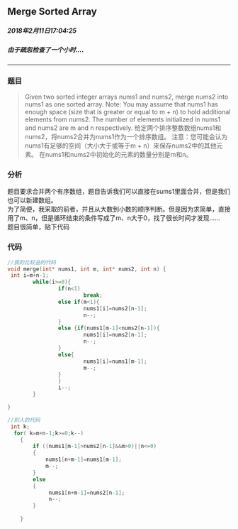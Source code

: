 ## Merge Sorted Array
##### 2018年2月11日17:04:25
##### 由于疏忽检查了一个小时....
***
### 题目
>Given two sorted integer arrays nums1 and nums2, merge nums2 into nums1 as one sorted array.
Note:
You may assume that nums1 has enough space (size that is greater or equal to m + n) to hold additional elements from nums2. The number of elements initialized in nums1 and nums2 are m and n respectively.
给定两个排序整数数组nums1和nums2，将nums2合并为nums1作为一个排序数组。 注意：您可能会认为nums1有足够的空间（大小大于或等于m + n）来保存nums2中的其他元素。 在nums1和nums2中初始化的元素的数量分别是m和n。

### 分析
题目要求合并两个有序数组，题目告诉我们可以直接在sums1里面合并，但是我们也可以新建数组。  
为了简便，我采取的前者，并且从大数到小数的顺序判断。但是因为求简单，直接用了m、n，但是循环结束的条件写成了m、n大于0，找了很长时间才发现......  
题目很简单，贴下代码
### 代码
```c
//我的比较丑的代码
void merge(int* nums1, int m, int* nums2, int n) {
 int i=m+n-1;
        while(i>=0){
                if(n<1)
                        break;
                else if(m<1){
                        nums1[i]=nums2[n-1];
                        n--;
                }
                else {if(nums1[m-1]<nums2[n-1]){
                        nums1[i]=nums2[n-1];
                        n--;
                }
                else{
                        nums1[i]=nums1[m-1];
                        m--;
                }
                }
                i--;
        }

}

//别人的代码
 int k;
  for( k=m+n-1;k>=0;k--)
    {
        if ((nums1[m-1]>nums2[n-1]&&m>0)||n<=0)
        {
            nums1[n+m-1]=nums1[m-1];
            m--;
        }
        else
        {
             nums1[n+m-1]=nums2[n-1];
             n--;
        }
        
    }
```
